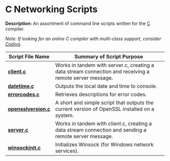 # C Networking Scripts
  
**Description:** An assortment of command line scripts written for the [C](https://en.wikipedia.org/wiki/C_(programming_language)) compiler.  

*Note: If looking for an online C compiler with multi-class support, consider [Codiva](https://www.codiva.io/).*  

| Script File Name | Summary of Script Purpose |  
| ---------- | ---------- |  
| [**client.c**](https://github.com/chaseofthejungle/c-networking-scripts/blob/main/scripts/client.c) | Works in tandem with server.c, creating a data stream connection and receiving a remote server message.  
| [**datetime.c**](https://github.com/chaseofthejungle/c-networking-scripts/blob/main/scripts/datetime.c) | Outputs the local date and time to console.  
| [**errorcodes.c**](https://github.com/chaseofthejungle/c-networking-scripts/blob/main/scripts/errorcodes.c) | Retrieves descriptions for error codes.  
| [**opensslversion.c**](https://github.com/chaseofthejungle/c-networking-scripts/blob/main/scripts/opensslversion.c) | A short and simple script that outputs the current version of OpenSSL installed on a system.  
| [**server.c**](https://github.com/chaseofthejungle/c-networking-scripts/blob/main/scripts/server.c) | Works in tandem with client.c, creating a data stream connection and sending a remote server message.  
| [**winsockinit.c**](https://github.com/chaseofthejungle/c-networking-scripts/blob/main/scripts/winsockinit.c) | Initializes Winsock (for Windows network services).

